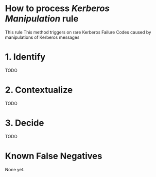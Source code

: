 # How to process *Kerberos Manipulation* rule
This rule This method triggers on rare Kerberos Failure Codes caused by manipulations of Kerberos messages

# 1. Identify
TODO

# 2. Contextualize
TODO

# 3. Decide
TODO

# Known False Negatives
None yet.
